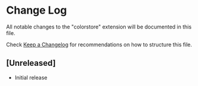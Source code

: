 # Change Log

All notable changes to the "colorstore" extension will be documented in this file.

Check [Keep a Changelog](http://keepachangelog.com/) for recommendations on how to structure this file.

## [Unreleased]

- Initial release